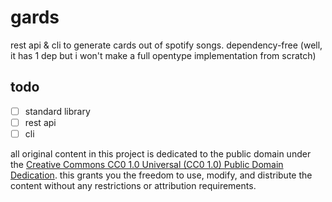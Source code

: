 # gards

rest api & cli to generate cards out of spotify songs. dependency-free
(well, it has 1 dep but i won't make a full opentype implementation from scratch)
## todo

- [ ] standard library
- [ ] rest api
- [ ] cli

all original content in this project is dedicated to the public domain under the
[Creative Commons CC0 1.0 Universal (CC0 1.0) Public Domain Dedication](https://creativecommons.org/publicdomain/zero/1.0/).
this grants you the freedom to use, modify, and distribute the content without any restrictions or attribution requirements.
